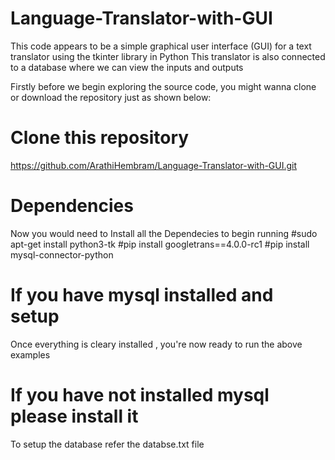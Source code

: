 # Language-Translator-with-GUI
This code appears to be a simple graphical user interface (GUI) for a text translator using the tkinter library in Python
This translator is also connected to a database where we can view the inputs and outputs

Firstly before we begin exploring the source code, you might wanna clone or download the repository just as shown below:
# Clone this repository
https://github.com/ArathiHembram/Language-Translator-with-GUI.git

# Dependencies
Now you would need to Install all the Dependecies to begin running
#sudo apt-get install python3-tk
#pip install googletrans==4.0.0-rc1
#pip install mysql-connector-python

# If you have mysql installed and setup
Once everything is cleary installed , you're now ready to run the above examples

# If you have not installed mysql please install it
To setup the database refer the databse.txt file
